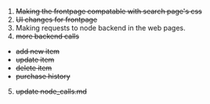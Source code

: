 1. ~~Making the frontpage compatable with search page's css~~
2. ~~UI changes for frontpage~~
3. Making requests to node backend in the web pages.
4. ~~more backend calls~~
- ~~add new item~~
- ~~update item~~
- ~~delete item~~
- ~~purchase history~~
5. ~~update node_calls.md~~